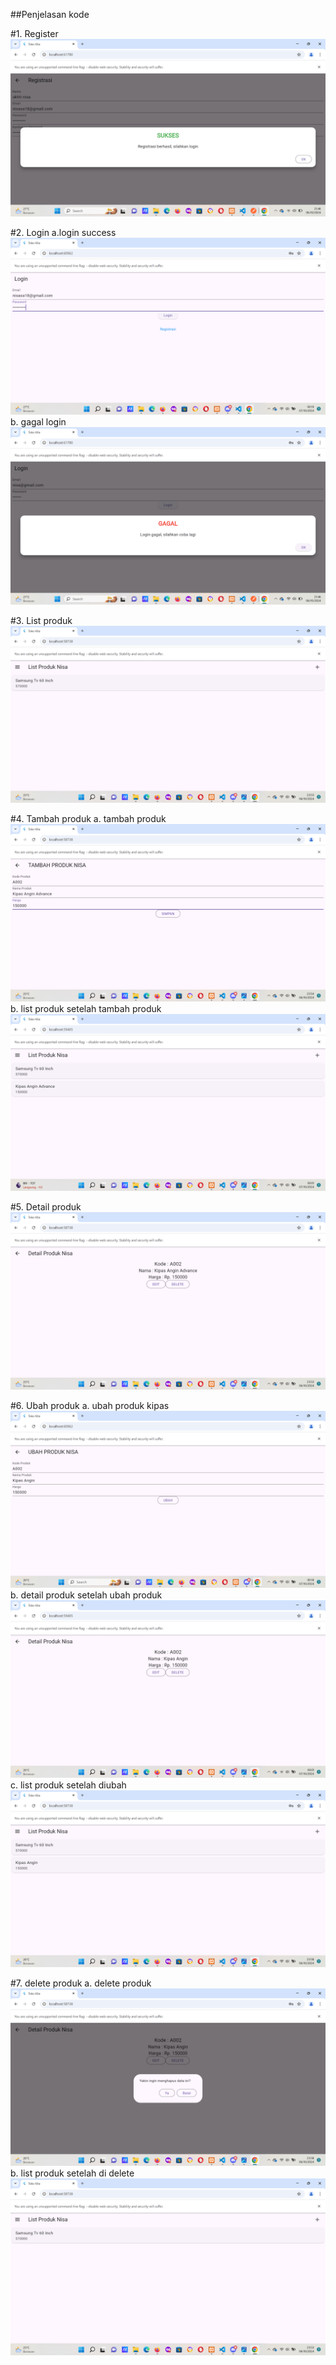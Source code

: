 ##Penjelasan kode

#1. Register
![lampiran](register_succes.png)

#2. Login
  a.login success
  ![lampiran](login_succes.png)
  b. gagal login
  ![lampiran](gagal_login.png)

#3. List produk
![lampiran](listproduk_awal.png)

#4. Tambah produk
  a. tambah produk
  ![lampiran](tambahproduk.png)
  b. list produk setelah tambah produk
  ![lampiran](listproduk_tambahproduk.png)

#5. Detail produk
![lampiran](detailproduk_sebelum.png)

#6. Ubah produk
  a. ubah produk kipas
  ![lampiran](ubahproduk.png)
  b. detail produk setelah ubah produk
  ![lampiran](detailproduk_sesudah.png)
  c. list produk setelah diubah
  ![lampiran](listproduk_setubah.png)
  
#7. delete produk
  a. delete produk
  ![lampiran](delete.png)
  b. list produk setelah di delete
  ![lampiran](listproduk_awal.png)
